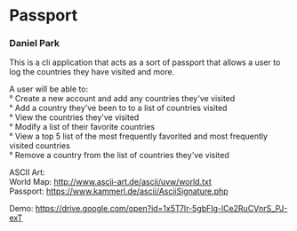 # Passport

### Daniel Park

This is a cli application that acts as a sort of passport that allows a user to log the countries they have visited and more.

A user will be able to: <br />
° Create a new account and add any countries they've visited <br />
° Add a country they've been to to a list of countries visited <br />
° View the countries they've visited <br />
° Modify a list of their favorite countries <br />
° View a top 5 list of the most frequently favorited and most frequently visited countries <br />
° Remove a country from the list of countries they've visited <br />

ASCII Art: <br />
World Map: http://www.ascii-art.de/ascii/uvw/world.txt <br />
Passport: https://www.kammerl.de/ascii/AsciiSignature.php <br />

Demo: https://drive.google.com/open?id=1x5T7Ir-5gbFIg-lCe2RuCVnrS_PJ-exT